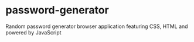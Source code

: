 # password-generator
Random password generator browser application featuring CSS, HTML and powered by JavaScript

